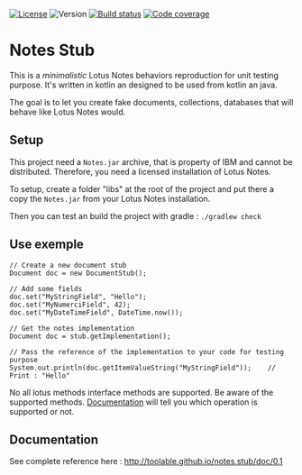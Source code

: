 [![License](https://img.shields.io/badge/license-GPLv2-blue.svg)](https://github.com/toolable/notes.stub/blob/develop/LICENSE)
![Version](https://img.shields.io/badge/version-0.1-yellow.svg)
[![Build status](https://travis-ci.org/toolable/notes.stub.svg?branch=master)](https://travis-ci.org/toolable/notes.stub/branches)
[![Code coverage](https://img.shields.io/codecov/c/github/toolable/notes.stub/master.svg)](https://codecov.io/github/toolable/notes.stub/?branch=master)

# Notes Stub
This is a *minimalistic* Lotus Notes behaviors reproduction for unit testing purpose. It's written in kotlin an designed to be used from kotlin an java.

The goal is to let you create fake documents, collections, databases that will behave like Lotus Notes would.

## Setup
This project need a `Notes.jar` archive, that is property of IBM and cannot be distributed. Therefore, you need a licensed installation of Lotus Notes.

To setup, create a folder "libs" at the root of the project and put there a copy the `Notes.jar` from your Lotus Notes installation.

Then you can test an build the project with gradle : `./gradlew check`

## Use exemple
```
// Create a new document stub
Document doc = new DocumentStub();

// Add some fields
doc.set("MyStringField", "Hello");
doc.set("MyNumerciField", 42);
doc.set("MyDateTimeField", DateTime.now());

// Get the notes implementation
Document doc = stub.getImplementation();

// Pass the reference of the implementation to your code for testing purpose
System.out.println(doc.getItemValueString("MyStringField"));    // Print : "Hello"
```

No all lotus methods interface methods are supported. Be aware of the supported methods.
[Documentation](http://toolable.github.io/notes.stub/doc/0.1/com.toolable.notes.stub.impl) will tell you which operation is supported or not.
## Documentation
See complete reference here : http://toolable.github.io/notes.stub/doc/0.1